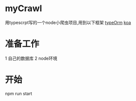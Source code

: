 
# myCrawl
用typescrpt写的一个node小爬虫项目,用到以下框架
[typeOrm](https://github.com/typeorm/typeorm)
[koa](https://github.com/koajs/koa)

# 准备工作
1 自己的数据库
2 node环境

# 开始
npm run start
 
